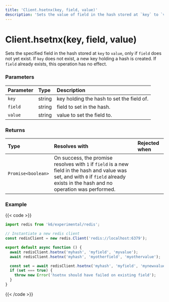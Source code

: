 ```yaml
---
title: 'Client.hsetnx(key, field, value)'
description: 'Sets the value of field in the hash stored at `key` to `value` only if field does not exist in the hash.'
---
```


# Client.hsetnx(key, field, value)

Sets the specified field in the hash stored at `key` to `value`, only if `field` does not yet exist. If `key` does not exist, a new key holding a hash is created. If `field` already exists, this operation has no effect.

### Parameters

| Parameter | Type   | Description                               |
| :-------- | :----- | :---------------------------------------- |
| `key`     | string | key holding the hash to set the field of. |
| `field`   | string | field to set in the hash.                 |
| `value`   | string | value to set the field to.                |

### Returns

| Type               | Resolves with                                                                                                                                                                         | Rejected when |
| :----------------- | :------------------------------------------------------------------------------------------------------------------------------------------------------------------------------------ | :------------ |
| `Promise<boolean>` | On success, the promise resolves with `1` if `field` is a new field in the hash and value was set, and with `0` if `field` already exists in the hash and no operation was performed. |               |

### Example

{{< code >}}

```javascript
import redis from 'k6/experimental/redis';

// Instantiate a new redis client
const redisClient = new redis.Client('redis://localhost:6379');

export default async function () {
  await redisClient.hsetnx('myhash', 'myfield', 'myvalue');
  await redisClient.hsetnx('myhash', 'myotherfield', 'myothervalue');

  const set = await redisClient.hsetnx('myhash', 'myfield', 'mynewvalue');
  if (set === true) {
    throw new Error('hsetnx should have failed on existing field');
  }
}
```

{{< /code >}}
